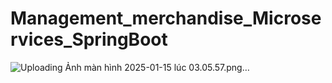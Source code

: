 # Management_merchandise_Microservices_SpringBoot
![Uploading Ảnh màn hình 2025-01-15 lúc 03.05.57.png…]()
